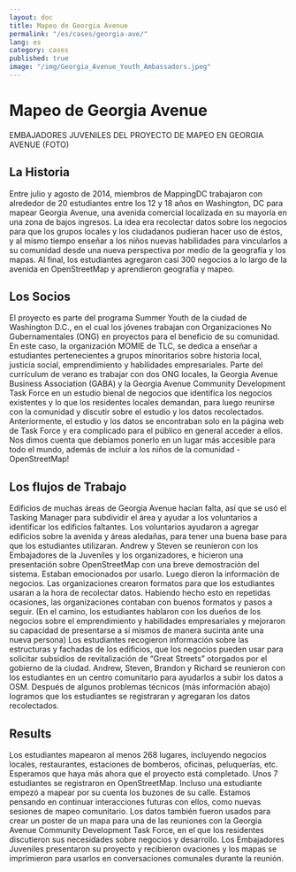 ```yaml
---
layout: doc
title: Mapeo de Georgia Avenue
permalink: "/es/cases/georgia-ave/"
lang: es
category: cases
published: true
image: "/img/Georgia_Avenue_Youth_Ambassadors.jpeg"
---
```


# Mapeo de Georgia Avenue

EMBAJADORES JUVENILES DEL PROYECTO DE MAPEO EN GEORGIA AVENUE
(FOTO)

## La Historia
Entre julio y agosto de 2014, miembros de MappingDC trabajaron con alrededor de 20 estudiantes entre los 12 y 18 años en 
Washington, DC para mapear Georgia Avenue, una avenida comercial localizada en su mayoría en una zona de bajos ingresos. 
La idea era recolectar datos sobre los negocios para que los grupos locales y los ciudadanos pudieran hacer uso de éstos, 
y al mismo tiempo enseñar a los niños nuevas habilidades para vincularlos a su comunidad desde una nueva perspectiva por 
medio de la geografía y los mapas. Al final, los estudiantes agregaron casi 300 negocios a lo largo de la avenida en OpenStreetMap 
y aprendieron geografía y mapeo.

## Los Socios

El proyecto es parte del programa Summer Youth de la ciudad de Washington D.C., en el cual los jóvenes trabajan con 
Organizaciones No Gubernamentales (ONG) en proyectos para el beneficio de su comunidad. En este caso, la organización MOMIE 
de TLC, se dedica a enseñar a estudiantes pertenecientes a grupos minoritarios sobre historia local, justicia social, 
emprendimiento y habilidades empresariales. Parte del currículum de verano es trabajar con dos ONG locales, la Georgia Avenue 
Business Association (GABA) y la Georgia Avenue Community Development Task Force en un estudio bienal de negocios que 
identifica los negocios existentes y lo que los residentes locales demandan, para luego reunirse con la comunidad y discutir 
sobre el estudio y los datos recolectados. Anteriormente, el estudio y 
los datos se encontraban solo en la página web de Task Force y era complicado para el público en general acceder a ellos. 
Nos dimos cuenta que debíamos ponerlo en un lugar más accesible para todo el mundo, además de incluir a los niños de la 
comunidad - OpenStreetMap!

## Los flujos de Trabajo
Edificios de muchas áreas de Georgia Avenue hacían falta, así que se usó el Tasking Manager para subdividir el área y ayudar a los voluntarios a identificar los edificios faltantes. Los voluntarios ayudaron a agregar edificios sobre la avenida y áreas aledañas, para tener una buena base para que los estudiantes utilizaran. Andrew y Steven se reunieron con los Embajadores de la Juveniles y los organizadores, e hicieron una presentación sobre OpenStreetMap con una breve demostración del sistema. Estaban emocionados por usarlo. Luego dieron la información de negocios. Las organizaciones crearon formatos para que los estudiantes usaran a la hora de recolectar datos. Habiendo hecho esto en repetidas ocasiones, las organizaciones contaban con buenos formatos y pasos a seguir. (En el camino, los estudiantes hablaron con los dueños de los negocios sobre el emprendimiento y habilidades empresariales y mejoraron su capacidad de presentarse a sí mismos de manera sucinta ante una nueva persona) Los estudiantes recogieron información sobre las estructuras y fachadas de los edificios, que los negocios pueden usar para solicitar subsidios de revitalización de “Great Streets” otorgados por el gobierno de la ciudad. Andrew, Steven, Brandon y Richard se reunieron con los estudiantes en un centro comunitario para ayudarlos a subir los datos a OSM. Después de algunos problemas técnicos (más información abajo) logramos que los estudiantes se registraran y agregaran los datos recolectados. 

## Results
Los estudiantes mapearon al menos 268 lugares, incluyendo negocios locales, restaurantes, estaciones de bomberos, oficinas, peluquerías, etc. Esperamos que haya más ahora que el proyecto está completado. Unos 7 estudiantes se registraron en OpenStreetMap. Incluso una estudiante empezó a mapear por su cuenta los buzones de su calle. Estamos pensando en continuar interacciones futuras con ellos, como nuevas sesiones de mapeo comunitario. Los datos también fueron usados para crear un poster de un mapa para una de las reuniones con la Georgia Avenue Community Development Task Force, en el que los residentes discutieron sus necesidades sobre negocios y desarrollo. Los Embajadores Juveniles presentaron su proyecto y recibieron ovaciones y los mapas se imprimieron para usarlos en conversaciones comunales durante la reunión. 
